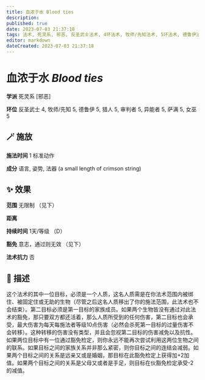 ```yaml
---
title: 血浓于水 Blood ties
description: 
published: true
date: 2023-07-03 21:37:18
tags: 法术, 死灵系, 邪恶, 反圣武士法术, 4环法术, 牧师/先知法术, 5环法术, 德鲁伊法术, 猎人法术, 审判者法术, 异能者法术, 萨满法术, 女巫法术
editor: markdown
dateCreated: 2023-07-03 21:37:18
---
```


# **血浓于水** *Blood ties*

**学派** 死灵系 \[邪恶\] 

**环位** 反圣武士 4, 牧师/先知 5, 德鲁伊 5, 猎人 5, 审判者 5, 异能者 5, 萨满 5, 女巫 5

## 🪄 施放

**施法时间** 1 标准动作

**成分** 语言, 姿势, 法器 (a small length of crimson string)

## ✨ 效果  

**范围** 无限制 （见下）

**距离**   

**持续时间** 1天/等级 （D） 

**豁免** 意志，通过则无效 （见下）

**法术抗力** 否

## 📖 描述

这个法术的其中一位目标，必须是一个人质，这名人质需是在你法术范围内被绑住、被固定住或无助的生物（尽管之后这名人质移出了你的施法范围，此法术也不会结束）。第二目标必须是第一目标的家族成员。如果两个生物皆没有通过对此法术的豁免，那只要双方都还活着，那么人质所受到的任何伤害，第二目标也会承受，最大伤害为每天每施法者等级10点伤害（必然会杀死第一目标的过量伤害不会转移）。这种转移的伤害没有类型，并且会忽视第二目标的伤害减免以及抗性。如果两位目标中有一位通过豁免检定，则你永远不能再次尝试利用这两位生物之间的联系。如果目标之间的家族关系并非那么紧密，则你目标之间的连结会减弱。如果两个目标之间的关系是远亲又或是婚姻，那目标在此豁免检定上获得加+2加值。如果两个目标之间的关系是父母又或者是手足，则目标在伙豁免检定承受-2的减值。
    